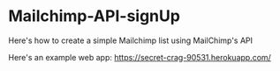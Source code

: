 # Mailchimp-API-signUp

Here's how to create a simple Mailchimp list using MailChimp's API

Here's an example web app: https://secret-crag-90531.herokuapp.com/
